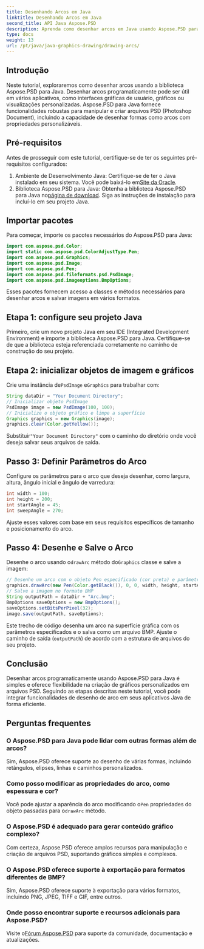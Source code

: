 ```yaml
---
title: Desenhando Arcos em Java
linktitle: Desenhando Arcos em Java
second_title: API Java Aspose.PSD
description: Aprenda como desenhar arcos em Java usando Aspose.PSD para Java. Tutorial passo a passo com exemplos de código para aplicações gráficas.
type: docs
weight: 13
url: /pt/java/java-graphics-drawing/drawing-arcs/
---
```

## Introdução
Neste tutorial, exploraremos como desenhar arcos usando a biblioteca Aspose.PSD para Java. Desenhar arcos programaticamente pode ser útil em vários aplicativos, como interfaces gráficas de usuário, gráficos ou visualizações personalizadas. Aspose.PSD para Java fornece funcionalidades robustas para manipular e criar arquivos PSD (Photoshop Document), incluindo a capacidade de desenhar formas como arcos com propriedades personalizáveis.
## Pré-requisitos
Antes de prosseguir com este tutorial, certifique-se de ter os seguintes pré-requisitos configurados:
1.  Ambiente de Desenvolvimento Java: Certifique-se de ter o Java instalado em seu sistema. Você pode baixá-lo em[Site da Oracle](https://www.oracle.com/java/).
2.  Biblioteca Aspose.PSD para Java: Obtenha a biblioteca Aspose.PSD para Java no[página de download](https://releases.aspose.com/psd/java/). Siga as instruções de instalação para incluí-lo em seu projeto Java.
## Importar pacotes
Para começar, importe os pacotes necessários do Aspose.PSD para Java:
```java
import com.aspose.psd.Color;
import static com.aspose.psd.ColorAdjustType.Pen;
import com.aspose.psd.Graphics;
import com.aspose.psd.Image;
import com.aspose.psd.Pen;
import com.aspose.psd.fileformats.psd.PsdImage;
import com.aspose.psd.imageoptions.BmpOptions;
```
Esses pacotes fornecem acesso a classes e métodos necessários para desenhar arcos e salvar imagens em vários formatos.
## Etapa 1: configure seu projeto Java
Primeiro, crie um novo projeto Java em seu IDE (Integrated Development Environment) e importe a biblioteca Aspose.PSD para Java. Certifique-se de que a biblioteca esteja referenciada corretamente no caminho de construção do seu projeto.
## Etapa 2: inicializar objetos de imagem e gráficos
 Crie uma instância de`PsdImage` e`Graphics` para trabalhar com:
```java
String dataDir = "Your Document Directory";
// Inicializar objeto PsdImage
PsdImage image = new PsdImage(100, 100);
// Inicialize o objeto gráfico e limpe a superfície
Graphics graphics = new Graphics(image);
graphics.clear(Color.getYellow());
```
 Substituir`"Your Document Directory"` com o caminho do diretório onde você deseja salvar seus arquivos de saída.
## Passo 3: Definir Parâmetros do Arco
Configure os parâmetros para o arco que deseja desenhar, como largura, altura, ângulo inicial e ângulo de varredura:
```java
int width = 100;
int height = 200;
int startAngle = 45;
int sweepAngle = 270;
```
Ajuste esses valores com base em seus requisitos específicos de tamanho e posicionamento do arco.
## Passo 4: Desenhe e Salve o Arco
 Desenhe o arco usando o`drawArc` método do`Graphics` classe e salve a imagem:
```java
// Desenhe um arco com o objeto Pen especificado (cor preta) e parâmetros
graphics.drawArc(new Pen(Color.getBlack()), 0, 0, width, height, startAngle, sweepAngle);
// Salve a imagem no formato BMP
String outputPath = dataDir + "Arc.bmp";
BmpOptions saveOptions = new BmpOptions();
saveOptions.setBitsPerPixel(32);
image.save(outputPath, saveOptions);
```
Este trecho de código desenha um arco na superfície gráfica com os parâmetros especificados e o salva como um arquivo BMP. Ajuste o caminho de saída (`outputPath`) de acordo com a estrutura de arquivos do seu projeto.

## Conclusão
Desenhar arcos programaticamente usando Aspose.PSD para Java é simples e oferece flexibilidade na criação de gráficos personalizados em arquivos PSD. Seguindo as etapas descritas neste tutorial, você pode integrar funcionalidades de desenho de arco em seus aplicativos Java de forma eficiente.

## Perguntas frequentes
### O Aspose.PSD para Java pode lidar com outras formas além de arcos?
Sim, Aspose.PSD oferece suporte ao desenho de várias formas, incluindo retângulos, elipses, linhas e caminhos personalizados.
### Como posso modificar as propriedades do arco, como espessura e cor?
 Você pode ajustar a aparência do arco modificando o`Pen` propriedades do objeto passadas para o`drawArc` método.
### O Aspose.PSD é adequado para gerar conteúdo gráfico complexo?
Com certeza, Aspose.PSD oferece amplos recursos para manipulação e criação de arquivos PSD, suportando gráficos simples e complexos.
### O Aspose.PSD oferece suporte à exportação para formatos diferentes de BMP?
Sim, Aspose.PSD oferece suporte à exportação para vários formatos, incluindo PNG, JPEG, TIFF e GIF, entre outros.
### Onde posso encontrar suporte e recursos adicionais para Aspose.PSD?
 Visite o[Fórum Aspose.PSD](https://forum.aspose.com/c/psd/34) para suporte da comunidade, documentação e atualizações.